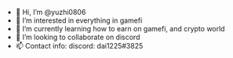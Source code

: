 - 👋 Hi, I’m @yuzhi0806
- 👀 I’m interested in everything in gamefi
- 🌱 I’m currently learning how to earn on gamefi, and crypto world
- 💞️ I’m looking to collaborate on discord
- 📫 Contact info: discord: dai1225#3825

<!---
yuzhi0806/yuzhi0806 is a ✨ special ✨ repository because its `README.md` (this file) appears on your GitHub profile.
You can click the Preview link to take a look at your changes.
--->
